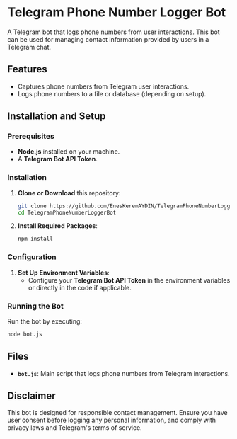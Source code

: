 # Telegram Phone Number Logger Bot

A Telegram bot that logs phone numbers from user interactions. This bot can be used for managing contact information provided by users in a Telegram chat.

## Features

- Captures phone numbers from Telegram user interactions.
- Logs phone numbers to a file or database (depending on setup).

## Installation and Setup

### Prerequisites

- **Node.js** installed on your machine.
- A **Telegram Bot API Token**.

### Installation

1. **Clone or Download** this repository:
   ```bash
   git clone https://github.com/EnesKeremAYDIN/TelegramPhoneNumberLoggerBot.git
   cd TelegramPhoneNumberLoggerBot
   ```

2. **Install Required Packages**:
   ```bash
   npm install
   ```

### Configuration

1. **Set Up Environment Variables**:
   - Configure your **Telegram Bot API Token** in the environment variables or directly in the code if applicable.

### Running the Bot

Run the bot by executing:
```bash
node bot.js
```

## Files

- **`bot.js`**: Main script that logs phone numbers from Telegram interactions.

## Disclaimer

This bot is designed for responsible contact management. Ensure you have user consent before logging any personal information, and comply with privacy laws and Telegram's terms of service.
